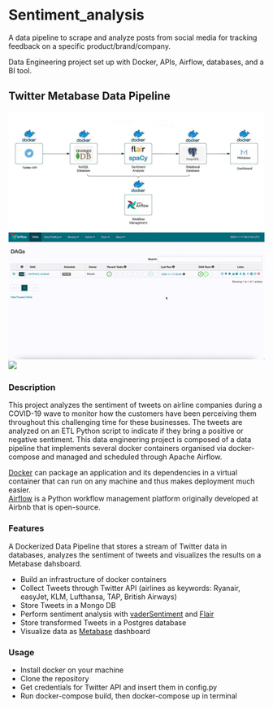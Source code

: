 # Sentiment_analysis
A data pipeline to scrape and analyze posts from social media for tracking feedback on a specific product/brand/company.

Data Engineering project set up with Docker, APIs, Airflow, databases, and a BI tool.

## Twitter Metabase Data Pipeline
<img src="https://github.com/dlmazzetto/sentiment_analysis/blob/main/dataflow_diagram.jpg">
<img src="https://github.com/dlmazzetto/sentiment_analysis/blob/main/airflow-demo.gif">
<img src="https://github.com/dlmazzetto/sentiment_analysis/blob/main/metabase-demo.gif">

### Description

This project analyzes the sentiment of tweets on airline companies during a COVID-19 wave to monitor how the customers have been perceiving them throughout this challenging time for these businesses. The tweets are analyzed on an ETL Python script to indicate if they bring a positive or negative sentiment.
This data engineering project is composed of a data pipeline that implements several docker containers organised via docker-compose and managed and scheduled through Apache Airflow.

[Docker](https://www.docker.com/) can package an application and its dependencies in a virtual container that can run on any machine and thus makes deployment much easier.  
[Airflow](https://airflow.apache.org/) is a Python workflow management platform originally developed at Airbnb that is open-source.

### Features

A Dockerized Data Pipeline that stores a stream of Twitter data in databases, analyzes the sentiment of tweets and visualizes the results on a Metabase dahsboard.

* Build an infrastructure of docker containers
* Collect Tweets through Twitter API (airlines as keywords: Ryanair, easyJet, KLM, Lufthansa, TAP, British Airways)
* Store Tweets in a Mongo DB
* Perform sentiment analysis with [vaderSentiment](https://github.com/cjhutto/vaderSentiment) and [Flair](https://github.com/flairNLP/flair)
* Store transformed Tweets in a Postgres database
* Visualize data as [Metabase](https://www.metabase.com/) dashboard

### Usage

* Install docker on your machine
* Clone the repository
* Get credentials for Twitter API and insert them in config.py
* Run docker-compose build, then docker-compose up in terminal
